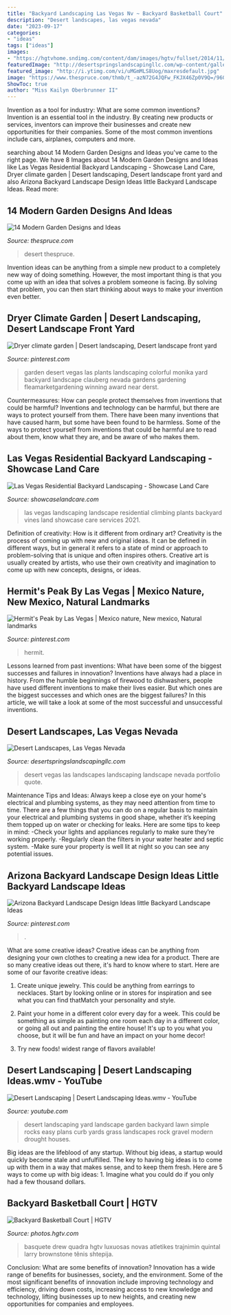 ```yaml
---
title: "Backyard Landscaping Las Vegas Nv ~ Backyard Basketball Court"
description: "Desert landscapes, las vegas nevada"
date: "2023-09-17"
categories:
- "ideas"
tags: ["ideas"]
images:
- "https://hgtvhome.sndimg.com/content/dam/images/hgtv/fullset/2014/11/20/1/BP_HBBRP101H_Basketball-Court.jpg.rend.hgtvcom.966.1288.suffix/1416534770888.jpeg"
featuredImage: "http://desertspringslandscapingllc.com/wp-content/gallery/desert-landscapes/img_3155.jpg"
featured_image: "http://i.ytimg.com/vi/uMGmMLS8Uog/maxresdefault.jpg"
image: "https://www.thespruce.com/thmb/t_-azN72G4JQFw_FKJX46Zp0V9Q=/960x0/filters:no_upscale():max_bytes(150000):strip_icc()/landview-68c7b12b956d4eb19983dda7ece3ea60.jpg"
ShowToc: true
author: "Miss Kailyn Oberbrunner II"
---
```



Invention as a tool for industry: What are some common inventions?
Invention is an essential tool in the industry. By creating new products or services, inventors can improve their businesses and create new opportunities for their companies. Some of the most common inventions include cars, airplanes, computers and more.

	

		
searching about 14 Modern Garden Designs and Ideas you've came to the right page. We have 8 Images about 14 Modern Garden Designs and Ideas like Las Vegas Residential Backyard Landscaping - Showcase Land Care, Dryer climate garden | Desert landscaping, Desert landscape front yard and also Arizona Backyard Landscape Design Ideas little Backyard Landscape Ideas. Read more:
		
    
## 14 Modern Garden Designs And Ideas

<img loading=lazy src="https://www.thespruce.com/thmb/t_-azN72G4JQFw_FKJX46Zp0V9Q=/960x0/filters:no_upscale():max_bytes(150000):strip_icc()/landview-68c7b12b956d4eb19983dda7ece3ea60.jpg" onerror="this.onerror=null;this.src='https://tse4.mm.bing.net/th?id=OIP.aNkLO5gmajpGprcFnshicAHaHY&amp;pid=15.1';" alt="14 Modern Garden Designs and Ideas">

_Source: thespruce.com_

>desert thespruce. 

	

Invention ideas can be anything from a simple new product to a completely new way of doing something. However, the most important thing is that you come up with an idea that solves a problem someone is facing. By solving that problem, you can then start thinking about ways to make your invention even better.

    
## Dryer Climate Garden | Desert Landscaping, Desert Landscape Front Yard

<img loading=lazy src="https://i.pinimg.com/736x/98/58/39/985839456e306eae117030bebf96f857--dry-garden-garden-plants.jpg" onerror="this.onerror=null;this.src='https://tse1.mm.bing.net/th?id=OIP.HntTkl3r1iaIUS899RSL3QHaFj&amp;pid=15.1';" alt="Dryer climate garden | Desert landscaping, Desert landscape front yard">

_Source: pinterest.com_

>garden desert vegas las plants landscaping colorful monika yard backyard landscape clauberg nevada gardens gardening fleamarketgardening winning award near derst. 

	

Countermeasures: How can people protect themselves from inventions that could be harmful?
Inventions and technology can be harmful, but there are ways to protect yourself from them. There have been many inventions that have caused harm, but some have been found to be harmless. Some of the ways to protect yourself from inventions that could be harmful are to read about them, know what they are, and be aware of who makes them.

    
## Las Vegas Residential Backyard Landscaping - Showcase Land Care

<img loading=lazy src="http://showcaselandcare.com/wp-content/uploads/2015/02/NewInstalls-Residential61.jpg" onerror="this.onerror=null;this.src='https://tse1.mm.bing.net/th?id=OIP.Bq4FPhs8KyZsW0GJWmSdfgHaFj&amp;pid=15.1';" alt="Las Vegas Residential Backyard Landscaping - Showcase Land Care">

_Source: showcaselandcare.com_

>las vegas landscaping landscape residential climbing plants backyard vines land showcase care services 2021. 

	

Definition of creativity: How is it different from ordinary art?
Creativity is the process of coming up with new and original ideas. It can be defined in different ways, but in general it refers to a state of mind or approach to problem-solving that is unique and often inspires others. Creative art is usually created by artists, who use their own creativity and imagination to come up with new concepts, designs, or ideas.

    
## Hermit&#039;s Peak By Las Vegas | Mexico Nature, New Mexico, Natural Landmarks

<img loading=lazy src="https://i.pinimg.com/originals/d6/9e/72/d69e7240c43251c1458a36aa7aade641.jpg" onerror="this.onerror=null;this.src='https://tse1.mm.bing.net/th?id=OIP.AKQ6s8ErFGcMAUDAp1mrywHaEK&amp;pid=15.1';" alt="Hermit&#039;s Peak by Las Vegas | Mexico nature, New mexico, Natural landmarks">

_Source: pinterest.com_

>hermit. 

	

Lessons learned from past inventions: What have been some of the biggest successes and failures in innovation?
Inventions have always had a place in history. From the humble beginnings of firewood to dishwashers, people have used different inventions to make their lives easier. But which ones are the biggest successes and which ones are the biggest failures? In this article, we will take a look at some of the most successful and unsuccessful inventions.

    
## Desert Landscapes, Las Vegas Nevada

<img loading=lazy src="http://desertspringslandscapingllc.com/wp-content/gallery/desert-landscapes/img_3155.jpg" onerror="this.onerror=null;this.src='https://tse4.mm.bing.net/th?id=OIP.7aHTJeHacXwGQA_f9b0SCAHaFj&amp;pid=15.1';" alt="Desert Landscapes, Las Vegas Nevada">

_Source: desertspringslandscapingllc.com_

>desert vegas las landscapes landscaping landscape nevada portfolio quote. 

	

Maintenance Tips and Ideas: Always keep a close eye on your home's electrical and plumbing systems, as they may need attention from time to time.
There are a few things that you can do on a regular basis to maintain your electrical and plumbing systems in good shape, whether it’s keeping them topped up on water or checking for leaks. Here are some tips to keep in mind:
-Check your lights and appliances regularly to make sure they’re working properly.
-Regularly clean the filters in your water heater and septic system.
-Make sure your property is well lit at night so you can see any potential issues.

    
## Arizona Backyard Landscape Design Ideas Little Backyard Landscape Ideas

<img loading=lazy src="https://i.pinimg.com/736x/87/e2/56/87e2565a63bcbe542f0025d50788f0b1.jpg" onerror="this.onerror=null;this.src='https://tse3.mm.bing.net/th?id=OIP.HtMG6cX_zsSHnTZ7Gc7W2QHaHx&amp;pid=15.1';" alt="Arizona Backyard Landscape Design Ideas little Backyard Landscape Ideas">

_Source: pinterest.com_

>. 

	

What are some creative ideas?
Creative ideas can be anything from designing your own clothes to creating a new idea for a product. There are so many creative ideas out there, it's hard to know where to start. Here are some of our favorite creative ideas:
1. Create unique jewelry. This could be anything from earrings to necklaces. Start by looking online or in stores for inspiration and see what you can find thatMatch your personality and style.

2. Paint your home in a different color every day for a week. This could be something as simple as painting one room each day in a different color, or going all out and painting the entire house! It's up to you what you choose, but it will be fun and have an impact on your home decor!

3. Try new foods! widest range of flavors available!

    
## Desert Landscaping | Desert Landscaping Ideas.wmv - YouTube

<img loading=lazy src="http://i.ytimg.com/vi/uMGmMLS8Uog/maxresdefault.jpg" onerror="this.onerror=null;this.src='https://tse3.mm.bing.net/th?id=OIP.y3lYZdUGTuIxR_gI6ahB1gHaEK&amp;pid=15.1';" alt="Desert Landscaping | Desert Landscaping Ideas.wmv - YouTube">

_Source: youtube.com_

>desert landscaping yard landscape garden backyard lawn simple rocks easy plans curb yards grass landscapes rock gravel modern drought houses. 

	

Big ideas are the lifeblood of any startup. Without big ideas, a startup would quickly become stale and unfulfilled. The key to having big ideas is to come up with them in a way that makes sense, and to keep them fresh. Here are 5 ways to come up with big ideas: 1. Imagine what you could do if you only had a few thousand dollars.

    
## Backyard Basketball Court | HGTV

<img loading=lazy src="https://hgtvhome.sndimg.com/content/dam/images/hgtv/fullset/2014/11/20/1/BP_HBBRP101H_Basketball-Court.jpg.rend.hgtvcom.966.1288.suffix/1416534770888.jpeg" onerror="this.onerror=null;this.src='https://tse4.mm.bing.net/th?id=OIP.1WCkR_yEkKYlJOOV6RPKHQHaJ4&amp;pid=15.1';" alt="Backyard Basketball Court | HGTV">

_Source: photos.hgtv.com_

>basquete drew quadra hgtv luxuosas novas atletikes trajnimin quintal larry brownstone tênis shtepija. 

	

Conclusion: What are some benefits of innovation?
Innovation has a wide range of benefits for businesses, society, and the environment. Some of the most significant benefits of innovation include improving technology and efficiency, driving down costs, increasing access to new knowledge and technology, lifting businesses up to new heights, and creating new opportunities for companies and employees.

